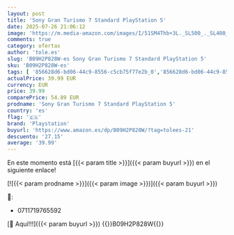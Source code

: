 ```yaml
---
layout: post
title: 'Sony Gran Turismo 7 Standard PlayStation 5'
date: 2025-07-26 21:06:12
image: 'https://m.media-amazon.com/images/I/51SM4Thb+3L._SL500_._SL400_.jpg'
comments: true
category: ofertas
author: 'tole.es'
slug: 'B09H2P828W-es Sony Gran Turismo 7 Standard PlayStation 5'
sku: 'B09H2P828W-es'
tags: [ '856628d6-bd06-44c9-8556-c5cb75f77e2b_0','856628d6-bd06-44c9-8556-c5cb75f77e2b_2201','856628d6-bd06-44c9-8556-c5cb75f77e2b_3601','856628d6-bd06-44c9-8556-c5cb75f77e2b_5701','Arborist Merchandising Root','CML-Gaming','Gaming Software','Hardware y juegos para PlayStation 5','Juegos para PlayStation 5','Preventa de Videojuegos','Self Service','Special Features Stores','Videojuegos','Videojuegos más esperados','playstation','🇪🇸', ]
actualPrice: 39.99 EUR
currency: EUR
price: 39.99
comparePrice: 54.89 EUR
prodname: 'Sony Gran Turismo 7 Standard PlayStation 5'
country: 'es'
flag: '🇪🇸'
brand: 'Playstation'
buyurl: 'https://www.amazon.es/dp/B09H2P828W/?tag=tolees-21'
descuento: '27.15'
average: '39.99'
---
```


En este momento está [{{< param title >}}]({{< param buyurl >}}) en el siguiente enlace!

[![{{< param prodname >}}]({{< param image >}})]({{< param buyurl >}})

🔎:

- 0711719765592

[🛒 Aquí!!!]({{< param buyurl >}})
{{<world>}}B09H2P828W{{</world>}}
